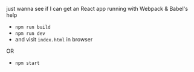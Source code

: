 just wanna see if I can get an React app running with Webpack & Babel's help

- `npm run build`
- `npm run dev`
- and visit `index.html` in browser

OR

- `npm start`
